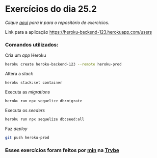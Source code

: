 # Exercícios do dia 25.2
_Clique [aqui](https://github.com/JonathanRei5/trybe-exercicios/tree/main/modulo-03-desenvolvimento-back-end/bloco-25-deployment/dia-02-deploy-docker-e-heroku) para ir para o repositório de exercícios._

Link para a aplicação https://heroku-backend-123.herokuapp.com/users

### Comandos utilizados:

Cria um _app_ Heroku
```bash
heroku create heroku-backend-123 --remote heroku-prod
```

Altera a _stack_
```bash
heroku stack:set container
```

Executa as _migrations_
```bash
heroku run npx sequelize db:migrate
```

Executa os _seeders_
```bash
heroku run npx sequelize db:seed:all
```

Faz _deploy_
```bash
git push heroku-prod
```

### Esses exercícios foram feitos por [min](https://www.linkedin.com/in/jonathanrei5/) na [Trybe](https://www.betrybe.com/)
